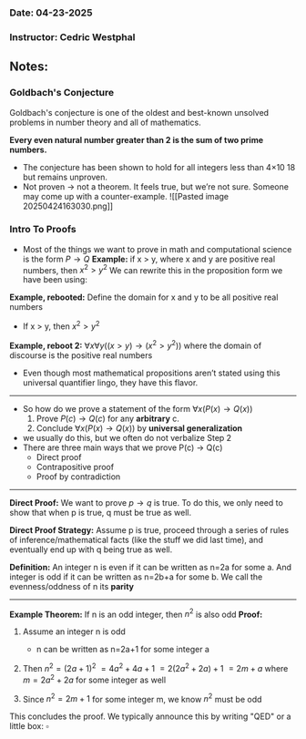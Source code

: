 ### Date: 04-23-2025
### Instructor: Cedric Westphal


## Notes:

### Goldbach's Conjecture
Goldbach's conjecture is one of the oldest and best-known unsolved problems in
number theory and all of mathematics.

**Every even natural number greater than 2 is the sum of two prime numbers.**

- The conjecture has been shown to hold for all integers less than 4×10 18 but remains unproven.
- Not proven -> not a theorem. It feels true, but we’re not sure. Someone may come up with a counter-example.
![[Pasted image 20250424163030.png]]

### Intro To Proofs
- Most of the things we want to prove in math and computational science is the form $P\to Q$
**Example:** if x > y, where x and y are positive real numbers, then $x^2>y^2$
We can rewrite this in the proposition form we have been using:

**Example, rebooted:** Define the domain for x and y to be all positive real numbers
- If x > y, then $x^2>y^2$

**Example, reboot 2:** $\forall x\forall y((x>y)\to(x^2>y^2))$
	where the domain of discourse is the positive real numbers

- Even though most mathematical propositions aren’t stated using this universal quantifier lingo, they have this flavor.
----
- So how do we prove a statement of the form $\forall x(P(x)\to Q(x))$
	1. Prove $P(c)\to Q(c)$ for any **arbitrary** c.
	2. Conclude $\forall x(P(x)\to Q(x))$ by **universal generalization**
- we usually do this, but we often do not verbalize Step 2
- There are three main ways that we prove P(c) → Q(c)
	- Direct proof
	- Contrapositive proof
	- Proof by contradiction
---
**Direct Proof:** We want to prove $p\to q$ is true. To do this, we only need to show that when p is true, q must be true as well.

**Direct Proof Strategy:** Assume p is true, proceed through a series of rules of inference/mathematical facts (like the stuff we did last time), and eventually end up with q being true as well.

**Definition:** An integer n is even if it can be written as n=2a for some a. And integer is odd if it can be written as n=2b+a for some b. We call the evenness/oddness of n its **parity**

---
**Example Theorem:** If n is an odd integer, then $n^2$ is also odd
**Proof:** 
1. Assume an integer n is odd
	- n can be written as n=2a+1 for some integer a

2. Then $n^2=(2a+1)^2$
		$=4a^2+4a+1$
		$=2(2a^2+2a)+1$
		$=2m+a$                      where $m=2a^2+2a$ for some integer as well
3. Since $n^2=2m+1$ for some integer m, we know $n^2$ must be odd

This concludes the proof. We typically announce this by writing "QED" or a little box: $\square$